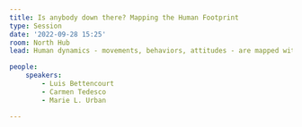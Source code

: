 ```yaml
---
title: Is anybody down there? Mapping the Human Footprint
type: Session
date: '2022-09-28 15:25'
room: North Hub
lead: Human dynamics - movements, behaviors, attitudes - are mapped with more confidence as data streams converge. Mapping humanity is more possible and more real-time than ever. 

people:
    speakers:
        - Luis Bettencourt
        - Carmen Tedesco
        - Marie L. Urban

---
```

